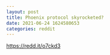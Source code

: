 ```yaml
--- 
layout: post 
title: Phoenix protocol skyrocketed? 
date: 2021-06-24 1624580653 
categories: reddit 
--- 
```

https://redd.it/o7ckd3